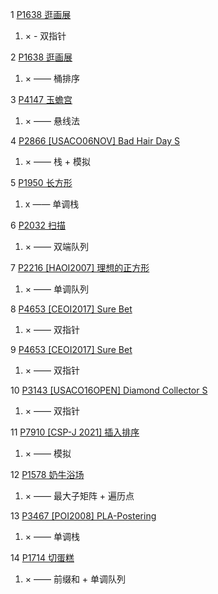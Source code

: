 1 [P1638 逛画展](https://www.luogu.com.cn/problem/P1638)

1. × - 双指针

2 [P1638 逛画展](https://www.luogu.com.cn/problem/P1638)

1. × —— 桶排序

3 [P4147 玉蟾宫](https://www.luogu.com.cn/problem/P4147)

1. × —— 悬线法

4 [P2866 [USACO06NOV] Bad Hair Day S](https://www.luogu.com.cn/problem/P2866)

1. × —— 栈 + 模拟

5 [P1950 长方形](https://www.luogu.com.cn/problem/P1950)

1. x —— 单调栈

6 [P2032 扫描](https://www.luogu.com.cn/problem/P2032)

1. × —— 双端队列

7 [P2216 [HAOI2007] 理想的正方形](https://www.luogu.com.cn/problem/P2216)

1. × —— 单调队列

8 [P4653 [CEOI2017] Sure Bet](https://www.luogu.com.cn/problem/P4653)

1. × —— 双指针

9 [P4653 [CEOI2017] Sure Bet](https://www.luogu.com.cn/problem/P4653)

1. × —— 双指针

10 [P3143 [USACO16OPEN] Diamond Collector S](https://www.luogu.com.cn/problem/P3143)

1. × —— 双指针

11 [P7910 [CSP-J 2021] 插入排序](https://www.luogu.com.cn/problem/P7910)

1. × —— 模拟

12 [P1578 奶牛浴场](https://www.luogu.com.cn/problem/P1578)

1. × —— 最大子矩阵 + 遍历点

13 [P3467 [POI2008] PLA-Postering](https://www.luogu.com.cn/problem/P3467)

1. × —— 单调栈 

14 [P1714 切蛋糕](https://www.luogu.com.cn/problem/P1714)

1. × —— 前缀和 + 单调队列 
